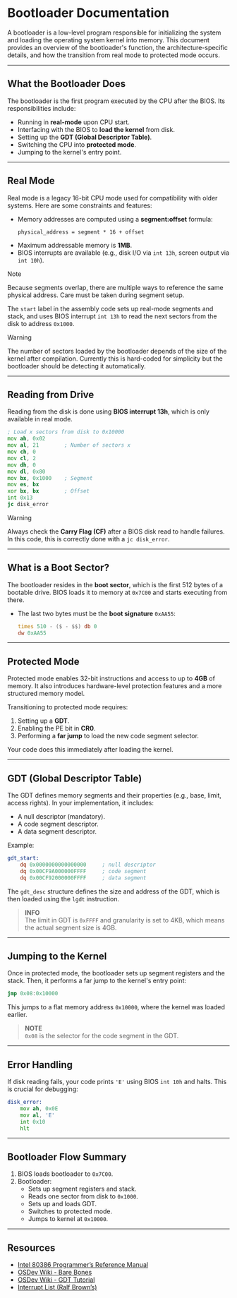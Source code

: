 
# Bootloader Documentation

A bootloader is a low-level program responsible for initializing the system and loading the operating system kernel into memory. This document provides an overview of the bootloader's function, the architecture-specific details, and how the transition from real mode to protected mode occurs.

---

## What the Bootloader Does

The bootloader is the first program executed by the CPU after the BIOS. Its responsibilities include:

- Running in **real-mode** upon CPU start.
- Interfacing with the BIOS to **load the kernel** from disk.
- Setting up the **GDT (Global Descriptor Table)**.
- Switching the CPU into **protected mode**.
- Jumping to the kernel's entry point.

---

## Real Mode

Real mode is a legacy 16-bit CPU mode used for compatibility with older systems. Here are some constraints and features:

- Memory addresses are computed using a **segment:offset** formula:
  ```
  physical_address = segment * 16 + offset
  ```
- Maximum addressable memory is **1MB**.
- BIOS interrupts are available (e.g., disk I/O via `int 13h`, screen output via `int 10h`).

> [!NOTE]  
> Because segments overlap, there are multiple ways to reference the same physical address. Care must be taken during segment setup.

The `start` label in the assembly code sets up real-mode segments and stack, and uses BIOS interrupt `int 13h` to read the next sectors from the disk to address `0x1000`.

> [!WARNING] 
> The number of sectors loaded by the bootloader depends of the size of the kernel after compilation.
> Currently this is hard-coded for simplicity but the bootloader should be detecting it automatically.

---

## Reading from Drive

Reading from the disk is done using **BIOS interrupt 13h**, which is only available in real mode.

```asm
; Load x sectors from disk to 0x10000
mov ah, 0x02
mov al, 21        ; Number of sectors x
mov ch, 0
mov cl, 2
mov dh, 0
mov dl, 0x80
mov bx, 0x1000    ; Segment
mov es, bx
xor bx, bx        ; Offset
int 0x13
jc disk_error
```

> [!WARNING]
> Always check the **Carry Flag (CF)** after a BIOS disk read to handle failures. In this code, this is correctly done with a `jc disk_error`.

---

## What is a Boot Sector?

The bootloader resides in the **boot sector**, which is the first 512 bytes of a bootable drive. BIOS loads it to memory at `0x7C00` and starts executing from there.

- The last two bytes must be the **boot signature** `0xAA55`:
  ```asm
  times 510 - ($ - $$) db 0
  dw 0xAA55
  ```

---

## Protected Mode

Protected mode enables 32-bit instructions and access to up to **4GB** of memory. It also introduces hardware-level protection features and a more structured memory model.

Transitioning to protected mode requires:

1. Setting up a **GDT**.
2. Enabling the PE bit in **CR0**.
3. Performing a **far jump** to load the new code segment selector.

Your code does this immediately after loading the kernel.

---

## GDT (Global Descriptor Table)

The GDT defines memory segments and their properties (e.g., base, limit, access rights). In your implementation, it includes:

- A null descriptor (mandatory).
- A code segment descriptor.
- A data segment descriptor.

Example:
```asm
gdt_start:
    dq 0x0000000000000000     ; null descriptor
    dq 0x00CF9A000000FFFF     ; code segment
    dq 0x00CF92000000FFFF     ; data segment
```

The `gdt_desc` structure defines the size and address of the GDT, which is then loaded using the `lgdt` instruction.

> **INFO**  
> The limit in GDT is `0xFFFF` and granularity is set to 4KB, which means the actual segment size is 4GB.

---

## Jumping to the Kernel

Once in protected mode, the bootloader sets up segment registers and the stack. Then, it performs a far jump to the kernel's entry point:

```asm
jmp 0x08:0x10000
```

This jumps to a flat memory address `0x10000`, where the kernel was loaded earlier.

> **NOTE**  
> `0x08` is the selector for the code segment in the GDT.

---

## Error Handling

If disk reading fails, your code prints `'E'` using BIOS `int 10h` and halts. This is crucial for debugging:

```asm
disk_error:
    mov ah, 0x0E
    mov al, 'E'
    int 0x10
    hlt
```

---

## Bootloader Flow Summary

1. BIOS loads bootloader to `0x7C00`.
2. Bootloader:
   - Sets up segment registers and stack.
   - Reads one sector from disk to `0x1000`.
   - Sets up and loads GDT.
   - Switches to protected mode.
   - Jumps to kernel at `0x10000`.

---

## Resources

- [Intel 80386 Programmer’s Reference Manual](https://pdos.csail.mit.edu/6.828/2018/readings/i386/toc.htm)
- [OSDev Wiki - Bare Bones](https://wiki.osdev.org/Bare_Bones)
- [OSDev Wiki - GDT Tutorial](https://wiki.osdev.org/GDT_Tutorial)
- [Interrupt List (Ralf Brown’s)](http://www.ctyme.com/rbrown.htm)

